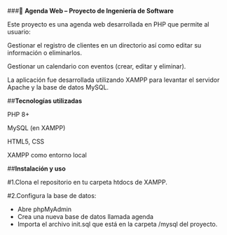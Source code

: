 ###📅 **Agenda Web – Proyecto de Ingeniería de Software**

Este proyecto es una agenda web desarrollada en PHP que permite al usuario:

Gestionar el registro de clientes en un directorio así como editar su información o eliminarlos.

Gestionar un calendario con eventos (crear, editar y eliminar).

La aplicación fue desarrollada utilizando XAMPP para levantar el servidor Apache y la base de datos MySQL.

##**Tecnologías utilizadas**

PHP 8+

MySQL (en XAMPP)

HTML5, CSS

XAMPP como entorno local

##**Instalación y uso**

#1.Clona el repositorio en tu carpeta htdocs de XAMPP.

#2.Configura la base de datos:

* Abre phpMyAdmin
* Crea una nueva base de datos llamada agenda
* Importa el archivo init.sql que está en la carpeta /mysql del proyecto.
